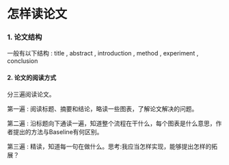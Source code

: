 # 怎样读论文 



### 1. 论文结构

一般有以下结构 : title , abstract , introduction , method , experiment , conclusion 



#### 2. 论文的阅读方式

分三遍阅读论文。

第一遍 : 阅读标题、摘要和结论，略读一些图表，了解论文解决的问题。

第二遍 : 沿标题向下通读一遍，知道整个流程在干什么，每个图表是什么意思，作者提出的方法与Baseline有何区别。

第三遍 : 精读，知道每一句在做什么。思考:我应当怎样实现，能够提出怎样的拓展？

